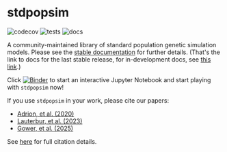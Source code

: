 # stdpopsim

![codecov](https://codecov.io/gh/popsim-consortium/stdpopsim/branch/main/graph/badge.svg)
![tests](https://github.com/popsim-consortium/stdpopsim/actions/workflows/tests.yml/badge.svg)
![docs](https://github.com/popsim-consortium/stdpopsim/actions/workflows/docs.yml/badge.svg)

A community-maintained library of standard population genetic simulation models.
Please see the [stable documentation](https://popsim-consortium.github.io/stdpopsim-docs/stable/index.html) for further details.
(That's the link to docs for the last stable release,
for in-development docs, see [this link](https://popsim-consortium.github.io/stdpopsim-docs/latest/index.html).)

Click [![Binder](https://mybinder.org/badge_logo.svg)](https://mybinder.org/v2/gh/popsim-consortium/stdpopsim/main?filepath=stdpopsim_example.ipynb) to start an interactive Jupyter Notebook and start playing with ``stdpopsim`` now!

If you use ``stdpopsim`` in your work, please cite our papers:

* [Adrion, et al. (2020)](https://doi.org/10.7554/eLife.54967)
* [Lauterbur, et al. (2023)](https://doi.org/10.7554/eLife.84874)
* [Gower, et al. (2025)](https://doi.org/10.1093/molbev/msaf236)

See [here](https://popsim-consortium.github.io/stdpopsim-docs/stable/introduction.html#citations)
for full citation details.
